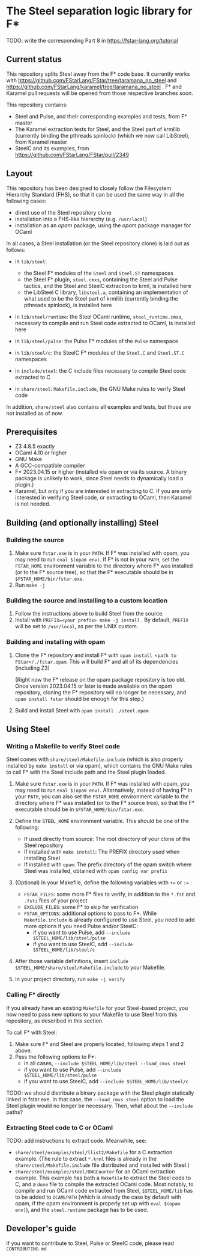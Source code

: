 # The Steel separation logic library for F*

TODO: write the corresponding Part 8 in https://fstar-lang.org/tutorial

## Current status

This repository splits Steel away from the F* code base. It
currently works with
https://github.com/FStarLang/FStar/tree/taramana_no_steel and
https://github.com/FStarLang/karamel/tree/taramana_no_steel . F*
and Karamel pull requests will be opened from those respective
branches soon.

This repository contains:
* Steel and Pulse, and their corresponding examples and tests, from F*
  master
* The Karamel extraction tests for Steel, and the Steel part of
  krmllib (currently binding the pthreads spinlock) (which we now call
  LibSteel), from Karamel master
* SteelC and its examples, from https://github.com/FStarLang/FStar/pull/2349

## Layout

This repository has been designed to closely follow the Filesystem
Hierarchy Standard (FHS), so that it can be used the same way in all
the following cases:
* direct use of the Steel repository clone
* installation into a FHS-like hierarchy (e.g. `/usr/local`)
* installation as an _opam_ package, using the _opam_ package manager for
  OCaml

In all cases, a Steel installation (or the Steel repository clone) is
laid out as follows:

* in `lib/steel`:
  * the Steel F* modules of the `Steel` and `Steel.ST` namespaces
  * the Steel F* plugin, `steel.cmxs`, containing the Steel and Pulse
    tactics, and the Steel and SteelC extraction to krml, is installed
    here
  * the LibSteel C library, `libsteel.a`, containing an implementation of
    what used to be the Steel part of krmllib (currently binding the
    pthreads spinlock), is installed here
  
* in `lib/steel/runtime`: the Steel OCaml runtime,
  `steel_runtime.cmxa`, necessary to compile and run Steel code
  extracted to OCaml, is installed here
  
* in `lib/steel/pulse`: the Pulse F* modules of the `Pulse` namespace

* in `lib/steel/c`: the SteelC F* modules of the `Steel.C` and
  `Steel.ST.C` namespaces

* in `include/steel`: the C include files necessary to compile Steel
  code extracted to C

* in `share/steel`: `Makefile.include`, the GNU Make rules to verify
  Steel code

In addition, `share/steel` also contains all examples and tests, but
those are not installed as of now.

## Prerequisites

* Z3 4.8.5 exactly
* OCaml 4.10 or higher
* GNU Make
* A GCC-compatible compiler
* F* 2023.04.15 or higher (installed via opam or via its source. A
  binary package is unlikely to work, since Steel needs to dynamically
  load a plugin.)
* Karamel, but only if you are interested in extracting to C. If you
  are only interested in verifying Steel code, or extracting to OCaml,
  then Karamel is not needed.

## Building (and optionally installing) Steel

### Building the source

1. Make sure `fstar.exe` is in your `PATH`. If F* was installed with
   opam, you may need to run `eval $(opam env)`. If F* is not in your
   `PATH`, set the `FSTAR_HOME` environment variable to the directory
   where F* was installed (or to the F* source tree), so that the F*
   executable should be in `$FSTAR_HOME/bin/fstar.exe`.
2. Run `make -j`

### Building the source and installing to a custom location

1. Follow the instructions above to build Steel from the source.
2. Install with `PREFIX=<your prefix> make -j install` . By default,
   `PREFIX` will be set to `/usr/local`, as per the UNIX custom.

### Building and installing with opam

1. Clone the F* repository and install F* with `opam install
   <path to FStar>/./fstar.opam`. This will build F* and all of its
   dependencies (including Z3)
   
   (Right now the F* release on the opam package repository is too
   old. Once version 2023.04.15 or later is made available on the opam
   repository, cloning the F* repository will no longer be necessary,
   and `opam install fstar` should be enough for this step.)
   
2. Build and install Steel with `opam install ./steel.opam`

## Using Steel

### Writing a Makefile to verify Steel code

Steel comes with `share/steel/Makefile.include` (which is also
properly installed by `make install` or via opam), which contains the
GNU Make rules to call F* with the Steel include path and the Steel
plugin loaded.

1. Make sure `fstar.exe` is in your `PATH`. If F* was installed with
   opam, you may need to run `eval $(opam env)`. Alternatively,
   instead of having F* in your `PATH`, you can also set the
   `FSTAR_HOME` environment variable to the directory where F* was
   installed (or to the F* source tree), so that the F* executable
   should be in `$FSTAR_HOME/bin/fstar.exe`.

2. Define the `STEEL_HOME` environment variable. This should be one of the following:
   * If used directly from source: The root directory of your clone of the Steel repository
   * If installed with `make install`: The PREFIX directory used when installing Steel
   * If installed with `opam`: The prefix directory of the opam
     switch where Steel was installed, obtained with `opam config var prefix`
 
3. (Optional) In your Makefile, define the following variables with `+=` or `:=` :
   * `FSTAR_FILES`: some more F* files to verify, in addition to the
     `*.fst` and `.fsti` files of your project
   * `EXCLUDE_FILES`: some F* to skip for verification
   * `FSTAR_OPTIONS`: additional options to pass to F*. While
     `Makefile.include` is already configured to use Steel, you need
     to add more options if you need Pulse and/or SteelC:
     * if you want to use Pulse, add `--include $STEEL_HOME/lib/steel/pulse`
     * if you want to use SteelC, add `--include $STEEL_HOME/lib/steel/c`

4. After those variable definitions, insert `include
   $STEEL_HOME/share/steel/Makefile.include` to your Makefile.

5. In your project directory, run `make -j verify`

### Calling F* directly

If you already have an existing `Makefile` for your Steel-based
project, you now need to pass new options to your Makefile to use
Steel from this repository, as described in this section.

To call F* with Steel:

1. Make sure F* and Steel are properly located, following steps 1 and 2 above.
2. Pass the following options to F*:
   * in all cases, `--include $STEEL_HOME/lib/steel --load_cmxs steel`
   * if you want to use Pulse, add `--include $STEEL_HOME/lib/steel/pulse`
   * if you want to use SteelC, add `--include $STEEL_HOME/lib/steel/c`

TODO: we should distribute a binary package with the Steel plugin
statically linked in fstar.exe. In that case, the `--load_cmxs steel`
option to load the Steel plugin would no longer be necessary. Then,
what about the `--include` paths?

### Extracting Steel code to C or OCaml

TODO: add instructions to extract code. Meanwhile, see:
* `share/steel/examples/steel/llist2/Makefile` for a C extraction
  example. (The rule to extract `*.krml` files is already in the
  `share/steel/Makefile.include` file distributed and installed with
  Steel.)
* `share/steel/examples/steel/OWGCounter` for an OCaml extraction
  example. This example has both a `Makefile` to extract the Steel
  code to C, and a `dune` file to compile the extracted OCaml
  code. Most notably, to compile and run OCaml code extracted from
  Steel, `$STEEL_HOME/lib` has to be added to `OCAMLPATH` (which is
  already the case by default with opam, if the opam environment is
  properly set up with `eval $(opam env)`), and the `steel.runtime`
  package has to be used.

## Developer's guide

If you want to contribute to Steel, Pulse or SteelC code, please read
`CONTRIBUTING.md`
